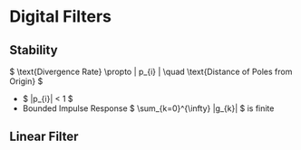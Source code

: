 # Digital Filters


## Stability
$ \text{Divergence Rate} \propto | p_{i} | \quad \text{Distance of Poles from Origin} $

* $ |p_{i}| < 1 $
* Bounded Impulse Response $ \sum_{k=0}^{\infty} |g_{k}| $ is finite

## Linear Filter
